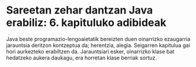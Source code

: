 # Sareetan zehar dantzan Java erabiliz: 6. kapituluko adibideak
Java beste programazio-lengoaietatik bereizten duen oinarrizko ezaugarria jarauntsia deritzon kontzeptua da; herentzia, alegia. Seigarren kapitulua gai hori aurkezteko erabiltzen da. Jarauntsiari esker, oinarrizko klase bat hedatzeko aukera daukagu, era horretan klase berriak sortuz.
